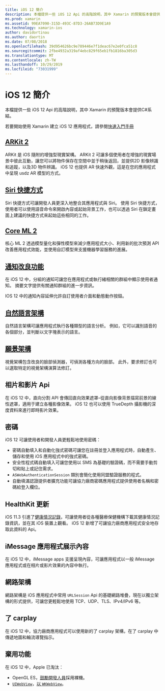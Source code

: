```yaml
---
title: iOS 12 簡介
description: 本檔提供一些 iOS 12 Api 的高階說明，其中 Xamarin 的預覽版本會提供C#系結。
ms.prod: xamarin
ms.assetid: 99EA7090-315D-493C-87D3-26AB73D9E1A9
ms.technology: xamarin-ios
author: davidortinau
ms.author: daortin
ms.date: 07/08/2018
ms.openlocfilehash: 39d954626bc9e789446e7f1deac67e2e0fca51c8
ms.sourcegitcommit: 2fbe4932a319af4ebc829f65eb1fb1816ba305d3
ms.translationtype: MT
ms.contentlocale: zh-TW
ms.lasthandoff: 10/29/2019
ms.locfileid: "73031999"
---
```

# <a name="introduction-to-ios-12"></a>iOS 12 簡介

本檔提供一些 iOS 12 Api 的高階說明，其中 Xamarin 的預覽版本會提供C#系結。

若要開始使用 Xamarin 建立 iOS 12 應用程式，請參閱[快速入門手冊](get-started.md)

## <a name="arkit-2arkit2md"></a>[ARKit 2](arkit2.md)

ARKit 是 iOS 隨附的增強型現實架構。 ARKit 2 可讓多個使用者在增強的現實場景中彼此互動，讓您可以將物件保存在空間中並于稍後返回，並提供2D 影像辨識和追蹤，以及3D 物件辨識。 iOS 12 也提供 AR 快速外觀，這是在您的應用程式中呈現 usdz AR 模型的方式。

## <a name="siri-shortcutssiri-shortcutsmd"></a>[Siri 快捷方式](siri-shortcuts.md)

Siri 快捷方式可讓開發人員更深入地整合其應用程式與 Siri。 使用 Siri 快捷方式，使用者可以使用語音命令來開啟內容或起始背景工作，也可以透過 Siri 在鎖定畫面上建議的快捷方式來起始這些相同的工作。

## <a name="core-ml-2coremlmd"></a>[Core ML 2](coreml.md)

核心 ML 2 透過模型量化和彈性模型來減少應用程式大小、利用新的批次預測 API 改善應用程式效能，並使用自訂模型來支援機器學習服務的進展。

## <a name="notification-improvementsnotificationsindexmd"></a>[通知改良功能](notifications/index.md)

在 iOS 12 中，分組的通知可讓您在應用程式或執行緒相關的群組中顯示使用者通知。 摘要文字提供有關通知群組的進一步資訊。

IOS 12 中的通知內容延伸允許自訂使用者介面和動態動作按鈕。

## <a name="natural-language-frameworknatural-languagemd"></a>[自然語言架構](natural-language.md)

自然語言架構可讓應用程式執行各種類型的語言分析。 例如，它可以識別語音的各個部分，並判斷以文字塊表示的語言。

## <a name="vision-frameworkiosplatformintroduction-to-ios11visionmd"></a>[願景架構](~/ios/platform/introduction-to-ios11/vision.md)

視覺架構包含改良的臉部偵測器，可偵測各種方向的臉部。 此外，要求修訂也可以選取特定的視覺架構演算法修訂。

## <a name="photo-and-video-apis"></a>相片和影片 Api

在 iOS 12 中，直向分割 API 會傳回直向效果遮罩–從直向影像背景描寫前景的線性遮罩，適用于建立各種影像效果。 iOS 12 也可以使用 TrueDepth 攝影機的深度資料來進行即時影片效果。

## <a name="passwords"></a>密碼

iOS 12 可讓使用者和開發人員更輕鬆地使用密碼：

- 密碼自動填入和自動化強式密碼可讓您在註冊並登入應用程式時，自動產生、儲存和使用 iOS 應用程式中的強式密碼。
- 安全性程式碼自動填入可讓您使用以 SMS 為基礎的驗證碼，而不需要手動剪切和貼上或記住需求。
- `ASWebAuthenticationSession` 類別會簡化使用同盟驗證服務的程式。
- 自動填滿認證提供者擴充功能可讓協力廠商密碼應用程式提供使用者名稱和密碼給登入欄位。

## <a name="healthkit-updates"></a>HealthKit 更新

iOS 11.3 引進了[健康情況記錄](https://www.apple.com/healthcare/health-records/)，可讓使用者從各種醫療保健機構下載其健康情況記錄資訊，並在其 iOS 裝置上觀看。 iOS 12 新增了可讓協力廠商應用程式安全地存取此資料的 Api。

## <a name="imessage-app-presentation-contexts"></a>iMessage 應用程式展示內容

在 iOS 12 中，iMessage apps 支援呈現內容，可讓應用程式以一般 iMessage 應用程式或在相片或影片效果的內容中執行。

## <a name="network-framework"></a>網路架構

網路架構是 iOS 應用程式中常用 `URLSession` Api 的基礎網路堆疊，現在以獨立架構的形式提供，可讓您更輕鬆地使用 TCP、UDP、TLS、IPv4/IPv6 等。

## <a name="carplay"></a>了 carplay

在 iOS 12 中，協力廠商應用程式可以使用新的了 carplay 架構，在了 carplay 中傳遞地圖和輪流導覽指示。

## <a name="deprecations"></a>棄用功能

在 iOS 12 中，Apple 已淘汰：

- OpenGL ES，[鼓勵開發人員](https://developer.apple.com/ios/whats-new/)採用裸機。
- [`UIWebView`](xref:UIKit.UIWebView)，[以 `WKWebView`](https://developer.apple.com/documentation/webkit/wkwebview?language=objc)。
